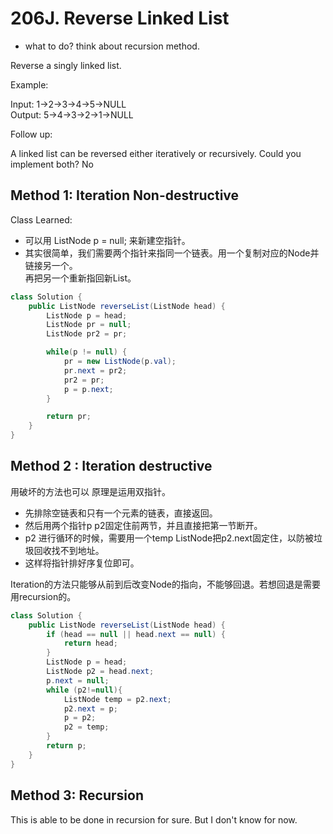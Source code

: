 # 206J. Reverse Linked List
* what to do? think about recursion method.

Reverse a singly linked list.

Example:

Input: 1->2->3->4->5->NULL  
Output: 5->4->3->2->1->NULL

Follow up:

A linked list can be reversed either iteratively or recursively. Could you implement both? No

## Method 1: Iteration Non-destructive

Class Learned:
* 可以用 ListNode p = null; 来新建空指针。
* 其实很简单，我们需要两个指针来指同一个链表。用一个复制对应的Node并链接另一个。  
再把另一个重新指回新List。

```Java
class Solution {
    public ListNode reverseList(ListNode head) {
        ListNode p = head;
        ListNode pr = null;
        ListNode pr2 = pr;

        while(p != null) {
            pr = new ListNode(p.val);
            pr.next = pr2;
            pr2 = pr;
            p = p.next;
        }

        return pr;
    }
}
```
## Method 2 : Iteration destructive
用破坏的方法也可以
原理是运用双指针。
* 先排除空链表和只有一个元素的链表，直接返回。
* 然后用两个指针p p2固定住前两节，并且直接把第一节断开。
* p2 进行循环的时候，需要用一个temp ListNode把p2.next固定住，以防被垃圾回收找不到地址。
* 这样将指针排好序复位即可。

Iteration的方法只能够从前到后改变Node的指向，不能够回退。若想回退是需要用recursion的。


```Java
class Solution {
    public ListNode reverseList(ListNode head) {
        if (head == null || head.next == null) {
            return head;
        }
        ListNode p = head;
        ListNode p2 = head.next;
        p.next = null;
        while (p2!=null){
            ListNode temp = p2.next;
            p2.next = p;
            p = p2;
            p2 = temp;
        }
        return p;
    }
}
```
## Method 3: Recursion

This is able to be done in recursion for sure. But I don't know for now.
